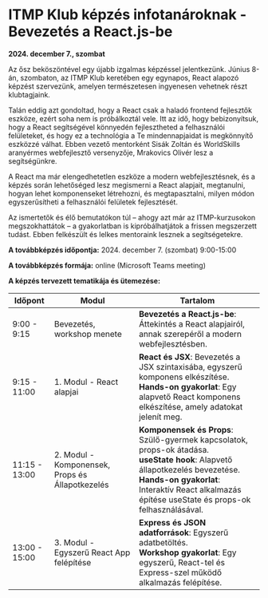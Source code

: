 # ITMP Klub képzés infotanároknak - Bevezetés a React.js-be

**2024. december 7., szombat**

Az ősz beköszöntével egy újabb izgalmas képzéssel jelentkezünk. Június 8-án, szombaton, az ITMP Klub keretében egy egynapos, React alapozó képzést szervezünk, amelyen természetesen ingyenesen vehetnek részt klubtagjaink.

Talán eddig azt gondoltad, hogy a React csak a haladó frontend fejlesztők eszköze, ezért soha nem is próbálkoztál vele. Itt az idő, hogy bebizonyítsuk, hogy a React segítségével könnyedén fejlesztheted a felhasználói felületeket, és hogy ez a technológia a Te mindennapjaidat is megkönnyítő eszközzé válhat. Ebben vezető mentorként Sisák Zoltán és WorldSkills aranyérmes webfejlesztő versenyzője, Mrakovics Olivér lesz a segítségünkre.

A React ma már elengedhetetlen eszköze a modern webfejlesztésnek, és a képzés során lehetőséged lesz megismerni a React alapjait, megtanulni, hogyan lehet komponenseket létrehozni, és megtapasztalni, milyen módon egyszerűsítheti a felhasználói felületek fejlesztését.

Az ismertetők és élő bemutatókon túl – ahogy azt már az ITMP-kurzusokon megszokhattátok – a gyakorlatban is kipróbálhatjátok a frissen megszerzett tudást. Ebben felkészült és lelkes mentoraink lesznek a segítségetekre.

**A továbbképzés időpontja:** 2024. december 7. (szombat) 9:00-15:00

**A továbbképzés formája:** online (Microsoft Teams meeting)

**A képzés tervezett tematikája és ütemezése:**

| Időpont          | Modul                                      | Tartalom                                                                                      |
|------------------|-------------------------------------------|----------------------------------------------------------------------------------------------|
| 9:00 - 9:15      | Bevezetés, workshop menete                | **Bevezetés a React.js-be**: Áttekintés a React alapjairól, annak szerepéről a modern webfejlesztésben. |
| 9:15 - 11:00     | 1. Modul - React alapjai                  | **React és JSX**: Bevezetés a JSX szintaxisába, egyszerű komponens elkészítése.<br>**Hands-on gyakorlat**: Egy alapvető React komponens elkészítése, amely adatokat jelenít meg. |
| 11:15 - 13:00    | 2. Modul - Komponensek, Props és Állapotkezelés | **Komponensek és Props**: Szülő-gyermek kapcsolatok, props-ok átadása.<br>**useState hook**: Alapvető állapotkezelés bevezetése.<br>**Hands-on gyakorlat**: Interaktív React alkalmazás építése useState és props-ok felhasználásával. |
| 13:00 - 15:00    | 3. Modul - Egyszerű React App felépítése   | **Express és JSON adatforrások**: Egyszerű adatbetöltés.<br>**Workshop gyakorlat**: Egy egyszerű, React-tel és Express-szel működő alkalmazás felépítése. |
